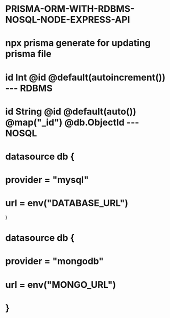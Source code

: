# PRISMA-ORM-WITH-RDBMS-NOSQL-NODE-EXPRESS-API
# npx prisma generate for updating prisma file
# id        Int      @id @default(autoincrement()) --- RDBMS
# id        String   @id @default(auto()) @map("_id") @db.ObjectId --- NOSQL


# datasource db {
#   provider = "mysql"
#   url      = env("DATABASE_URL")
 }

# datasource db {
#   provider = "mongodb"
#   url      = env("MONGO_URL")
# }

